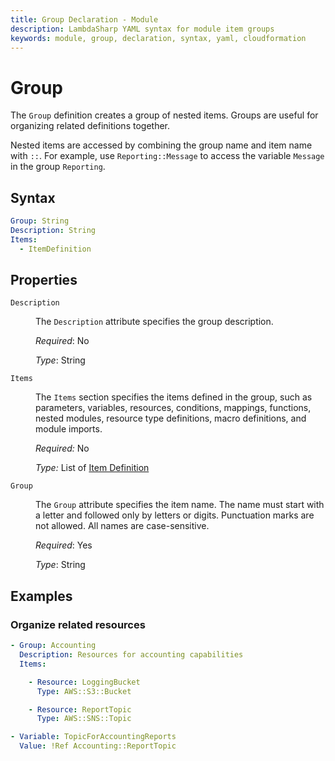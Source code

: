 ```yaml
---
title: Group Declaration - Module
description: LambdaSharp YAML syntax for module item groups
keywords: module, group, declaration, syntax, yaml, cloudformation
---
```

# Group

The `Group` definition creates a group of nested items. Groups are useful for organizing related definitions together.

Nested items are accessed by combining the group name and item name with `::`. For example, use `Reporting::Message` to access the variable `Message` in the group `Reporting`.

## Syntax

```yaml
Group: String
Description: String
Items:
  - ItemDefinition
```

## Properties

<dl>

<dt><code>Description</code></dt>
<dd>

The <code>Description</code> attribute specifies the group description.

<i>Required</i>: No

<i>Type</i>: String
</dd>

<dt><code>Items</code></dt>
<dd>

The <code>Items</code> section specifies the items defined in the group, such as parameters, variables, resources, conditions, mappings, functions, nested modules, resource type definitions, macro definitions, and module imports.

<i>Required:</i> No

<i>Type:</i> List of [Item Definition](Module-Items.md)
</dd>

<dt><code>Group</code></dt>
<dd>

The <code>Group</code> attribute specifies the item name. The name must start with a letter and followed only by letters or digits. Punctuation marks are not allowed. All names are case-sensitive.

<i>Required</i>: Yes

<i>Type</i>: String
</dd>

</dl>


## Examples

### Organize related resources

```yaml
- Group: Accounting
  Description: Resources for accounting capabilities
  Items:

    - Resource: LoggingBucket
      Type: AWS::S3::Bucket

    - Resource: ReportTopic
      Type: AWS::SNS::Topic

- Variable: TopicForAccountingReports
  Value: !Ref Accounting::ReportTopic
```
